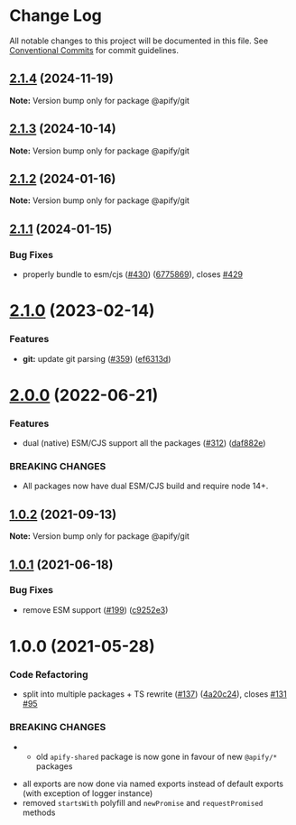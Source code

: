# Change Log

All notable changes to this project will be documented in this file.
See [Conventional Commits](https://conventionalcommits.org) for commit guidelines.

## [2.1.4](https://github.com/apify/apify-shared-js/compare/@apify/git@2.1.3...@apify/git@2.1.4) (2024-11-19)

**Note:** Version bump only for package @apify/git





## [2.1.3](https://github.com/apify/apify-shared-js/compare/@apify/git@2.1.2...@apify/git@2.1.3) (2024-10-14)

**Note:** Version bump only for package @apify/git





## [2.1.2](https://github.com/apify/apify-shared-js/compare/@apify/git@2.1.1...@apify/git@2.1.2) (2024-01-16)

**Note:** Version bump only for package @apify/git





## [2.1.1](https://github.com/apify/apify-shared-js/compare/@apify/git@2.1.0...@apify/git@2.1.1) (2024-01-15)


### Bug Fixes

* properly bundle to esm/cjs ([#430](https://github.com/apify/apify-shared-js/issues/430)) ([6775869](https://github.com/apify/apify-shared-js/commit/6775869d97d9006156a118044a66c4c0b644cb1f)), closes [#429](https://github.com/apify/apify-shared-js/issues/429)





# [2.1.0](https://github.com/apify/apify-shared-js/compare/@apify/git@2.0.0...@apify/git@2.1.0) (2023-02-14)


### Features

* **git:** update git parsing ([#359](https://github.com/apify/apify-shared-js/issues/359)) ([ef6313d](https://github.com/apify/apify-shared-js/commit/ef6313dc5135ababc966217593ff6731d0ab8597))





# [2.0.0](https://github.com/apify/apify-shared-js/compare/@apify/git@1.0.2...@apify/git@2.0.0) (2022-06-21)


### Features

* dual (native) ESM/CJS support all the packages ([#312](https://github.com/apify/apify-shared-js/issues/312)) ([daf882e](https://github.com/apify/apify-shared-js/commit/daf882ecdb3ff5b75975b92fc3528802a53bc736))


### BREAKING CHANGES

* All packages now have dual ESM/CJS build and require node 14+.





## [1.0.2](https://github.com/apify/apify-shared-js/compare/@apify/git@1.0.1...@apify/git@1.0.2) (2021-09-13)

**Note:** Version bump only for package @apify/git





## [1.0.1](https://github.com/apify/apify-shared-js/compare/@apify/git@1.0.0...@apify/git@1.0.1) (2021-06-18)


### Bug Fixes

* remove ESM support ([#199](https://github.com/apify/apify-shared-js/issues/199)) ([c9252e3](https://github.com/apify/apify-shared-js/commit/c9252e326923d6cbb568a474b78d046380cba119))





# 1.0.0 (2021-05-28)


### Code Refactoring

* split into multiple packages + TS rewrite ([#137](https://github.com/apify/apify-shared-js/issues/137)) ([4a20c24](https://github.com/apify/apify-shared-js/commit/4a20c241edbaa697c337ab5e53dd7400fd3a6658)), closes [#131](https://github.com/apify/apify-shared-js/issues/131) [#95](https://github.com/apify/apify-shared-js/issues/95)


### BREAKING CHANGES

* - old `apify-shared` package is now gone in favour of new `@apify/*` packages
- all exports are now done via named exports instead of default exports (with exception of logger instance)
- removed `startsWith` polyfill and `newPromise` and `requestPromised` methods

